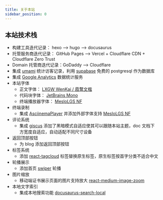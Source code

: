 ```yaml
---
title: 关于本站
sidebar_position: 0
---
```

## 本站技术栈

- 构建工具迭代记录： hexo --> hugo  --> docusaurus 
- 托管服务商迭代记录： GitHub Pages --> Vercel + Cloudflare CDN + Cloudflare Zero Trust
- Domain 托管商迭代记录：GoDaddy --> Cloudflare
- 集成 [umami](https://umami.is/) 统计访客记录，利用 [supabase](https://supabase.com/) 免费的 postgresql 作为数据库
- 集成 [Google Analytics](https://analytics.google.com/) 数据统计服务
- 本站字体
  - 正文字体： [LXGW WenKai / 霞鹜文楷](https://github.com/lxgw/LxgwWenKai)
  - 代码块字体： [JetBrains Mono](https://github.com/JetBrains/JetBrainsMono)
  - 终端播放器字体： [MesloLGS NF](https://github.com/romkatv/powerlevel10k#manual-font-installation)
- 终端录制
  - 集成 [AsciinemaPlayer](https://github.com/asciinema/asciinema-player) 并添加外部字体支持 [MesloLGS NF](https://github.com/romkatv/powerlevel10k#manual-font-installation) 
- 评论系统
  - 集成 [giscus](https://giscus.app/) 添加了黑暗模式自适应使其可以跟随本站主题，doc 文档下方宽度自适应，自动适配不同尺寸设备
- 返回顶部按钮
  - 为 blog 添加返回顶部按钮
- 标签系统
  - 添加 [react-tagcloud](https://www.npmjs.com/package/react-tagcloud) 标签替换原生标签，原生标签按首字分类不适合中文
- 轮播展示
  - 添加首页 [swiper](https://www.npmjs.com/package/swiper) 轮播
- 图片缩放
  - 移动端证书展示页面的图片支持放大 [react-medium-image-zoom](https://www.npmjs.com/package/react-medium-image-zoom)
- 本地文字索引
  - 集成本地搜索功能 [docusaurus-search-local](https://github.com/easyops-cn/docusaurus-search-local)
